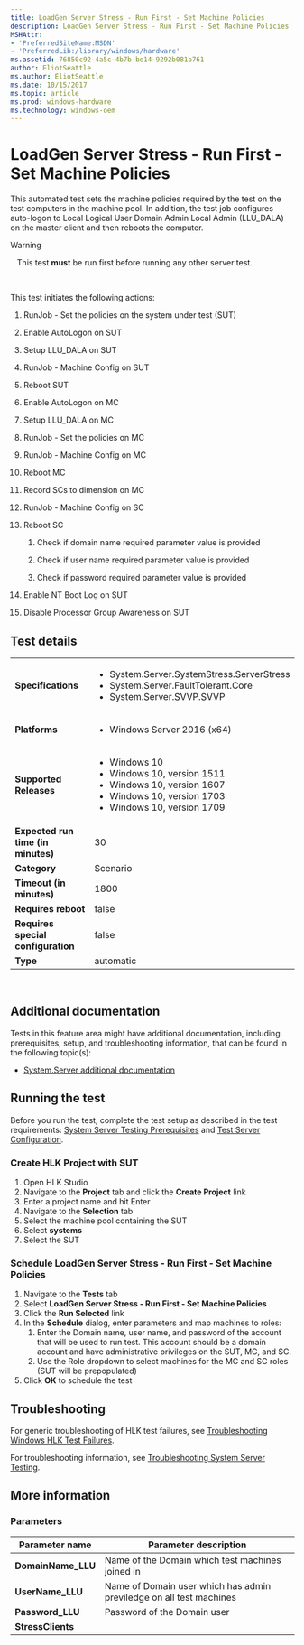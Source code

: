 ```yaml
---
title: LoadGen Server Stress - Run First - Set Machine Policies
description: LoadGen Server Stress - Run First - Set Machine Policies
MSHAttr:
- 'PreferredSiteName:MSDN'
- 'PreferredLib:/library/windows/hardware'
ms.assetid: 76850c92-4a5c-4b7b-be14-9292b081b761
author: EliotSeattle
ms.author: EliotSeattle
ms.date: 10/15/2017
ms.topic: article
ms.prod: windows-hardware
ms.technology: windows-oem
---
```


# <span id="p_hlk_test.318d804e-aa8f-4ffb-8ce2-963cea2f1a40"></span>LoadGen Server Stress - Run First - Set Machine Policies


This automated test sets the machine policies required by the test on the test computers in the machine pool. In addition, the test job configures auto-logon to Local Logical User Domain Admin Local Admin (LLU\_DALA) on the master client and then reboots the computer.

>[!WARNING]
>  
This test **must** be run first before running any other server test.

 

This test initiates the following actions:

1.  RunJob - Set the policies on the system under test (SUT)

2.  Enable AutoLogon on SUT

3.  Setup LLU\_DALA on SUT

4.  RunJob - Machine Config on SUT

5.  Reboot SUT

6.  Enable AutoLogon on MC

7.  Setup LLU\_DALA on MC

8.  RunJob - Set the policies on MC

9.  RunJob - Machine Config on MC

10. Reboot MC

11. Record SCs to dimension on MC

12. RunJob - Machine Config on SC

13. Reboot SC

    1.  Check if domain name required parameter value is provided

    2.  Check if user name required parameter value is provided

    3.  Check if password required parameter value is provided

14. Enable NT Boot Log on SUT

15. Disable Processor Group Awareness on SUT

## Test details
|||
|---|---|
| **Specifications**  | <ul><li>System.Server.SystemStress.ServerStress</li><li>System.Server.FaultTolerant.Core</li><li>System.Server.SVVP.SVVP</li></ul> |  
| **Platforms**   | <ul><li>Windows Server 2016 (x64)</li></ul> |
| **Supported Releases** | <ul><li>Windows 10</li><li>Windows 10, version 1511</li><li>Windows 10, version 1607</li><li>Windows 10, version 1703</li><li>Windows 10, version 1709</li></ul> |
|**Expected run time (in minutes)**| 30 |
|**Category**| Scenario |
|**Timeout (in minutes)**| 1800 |
|**Requires reboot**| false |
|**Requires special configuration**| false |
|**Type**| automatic |

 

## <span id="Additional_documentation"></span><span id="additional_documentation"></span><span id="ADDITIONAL_DOCUMENTATION"></span>Additional documentation


Tests in this feature area might have additional documentation, including prerequisites, setup, and troubleshooting information, that can be found in the following topic(s):

-   [System.Server additional documentation](system-server-additional-documentation.md)

## <span id="Running_the_test"></span><span id="running_the_test"></span><span id="RUNNING_THE_TEST"></span>Running the test


Before you run the test, complete the test setup as described in the test requirements: [System Server Testing Prerequisites](system-server-testing-prerequisites.md) and [Test Server Configuration](test-server-configuration.md).

### <span id="Create_HLK_Project_with_SUT"></span><span id="create_hlk_project_with_sut"></span><span id="CREATE_HLK_PROJECT_WITH_SUT"></span>Create HLK Project with SUT

1.  Open HLK Studio
2.  Navigate to the **Project** tab and click the **Create Project** link
3.  Enter a project name and hit Enter
4.  Navigate to the **Selection** tab
5.  Select the machine pool containing the SUT
6.  Select **systems**
7.  Select the SUT

### <span id="Schedule_LoadGen_Server_Stress_-_Run_First_-_Set_Machine_Policies"></span><span id="schedule_loadgen_server_stress_-_run_first_-_set_machine_policies"></span><span id="SCHEDULE_LOADGEN_SERVER_STRESS_-_RUN_FIRST_-_SET_MACHINE_POLICIES"></span>Schedule LoadGen Server Stress - Run First - Set Machine Policies

1.  Navigate to the **Tests** tab
2.  Select **LoadGen Server Stress - Run First - Set Machine Policies**
3.  Click the **Run Selected** link
4.  In the **Schedule** dialog, enter parameters and map machines to roles:
    1.  Enter the Domain name, user name, and password of the account that will be used to run test. This account should be a domain account and have administrative privileges on the SUT, MC, and SC.
    2.  Use the Role dropdown to select machines for the MC and SC roles (SUT will be prepopulated)
5.  Click **OK** to schedule the test

## <span id="Troubleshooting"></span><span id="troubleshooting"></span><span id="TROUBLESHOOTING"></span>Troubleshooting


For generic troubleshooting of HLK test failures, see [Troubleshooting Windows HLK Test Failures](..\user\troubleshooting-windows-hlk-test-failures.md).

For troubleshooting information, see [Troubleshooting System Server Testing](troubleshooting-system-server-testing.md).

## <span id="More_information"></span><span id="more_information"></span><span id="MORE_INFORMATION"></span>More information


### <span id="Parameters"></span><span id="parameters"></span><span id="PARAMETERS"></span>Parameters

| Parameter name      | Parameter description                                               |
|---------------------|---------------------------------------------------------------------|
| **DomainName\_LLU** | Name of the Domain which test machines joined in                    |
| **UserName\_LLU**   | Name of Domain user which has admin previledge on all test machines |
| **Password\_LLU**   | Password of the Domain user                                         |
| **StressClients**   |                                                                     |

 

 

 






